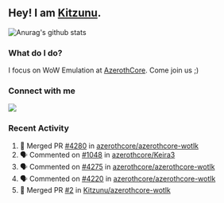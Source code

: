 ## Hey! I am [Kitzunu](https://Github.com/Kitzunu).

![Anurag's github stats](https://github-readme-stats.kitzunu.vercel.app/api?username=Kitzunu&show_icons=true)

### What do I do?

I focus on WoW Emulation at [AzerothCore](https://Github.com/AzerothCore). Come join us ;)

### Connect with me
[![](https://img.shields.io/badge/AzerothCore%20Discord-Connect%20with%20me!-green)](https://discord.com/invite/gkt4y2x)

### Recent Activity

<!--START_SECTION:activity-->
1. 🎉 Merged PR [#4280](https://github.com/azerothcore/azerothcore-wotlk/pull/4280) in [azerothcore/azerothcore-wotlk](https://github.com/azerothcore/azerothcore-wotlk)
2. 🗣 Commented on [#1048](https://github.com/azerothcore/Keira3/issues/1048) in [azerothcore/Keira3](https://github.com/azerothcore/Keira3)
3. 🗣 Commented on [#4275](https://github.com/azerothcore/azerothcore-wotlk/issues/4275) in [azerothcore/azerothcore-wotlk](https://github.com/azerothcore/azerothcore-wotlk)
4. 🗣 Commented on [#4220](https://github.com/azerothcore/azerothcore-wotlk/issues/4220) in [azerothcore/azerothcore-wotlk](https://github.com/azerothcore/azerothcore-wotlk)
5. 🎉 Merged PR [#2](https://github.com/Kitzunu/azerothcore-wotlk/pull/2) in [Kitzunu/azerothcore-wotlk](https://github.com/Kitzunu/azerothcore-wotlk)
<!--END_SECTION:activity-->
